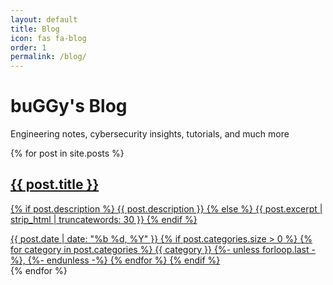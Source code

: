 ```yaml
---
layout: default
title: Blog
icon: fas fa-blog
order: 1
permalink: /blog/
---
```


<div class="mb-5">
  <h1 class="text-center mb-3">buGGy's Blog</h1>
  <p class="text-center text-muted">Engineering notes, cybersecurity insights, tutorials, and much more</p>
</div>

<div id="post-list" class="flex-grow-1 px-xl-1">
  {% for post in site.posts %}
    <article class="card-wrapper card">
      <a href="{{ post.url | relative_url }}" class="post-preview row g-0 flex-md-row-reverse">
        <div class="col-md-12">
          <div class="card-body d-flex flex-column">
            <h1 class="card-title my-2 mt-md-0">{{ post.title }}</h1>
            <div class="card-text content mt-0 mb-3">
              <p>
                {% if post.description %}
                  {{ post.description }}
                {% else %}
                  {{ post.excerpt | strip_html | truncatewords: 30 }}
                {% endif %}
              </p>
            </div>
            <div class="post-meta flex-grow-1 d-flex align-items-end">
              <div class="me-auto">
                <i class="far fa-calendar fa-fw me-1"></i>
                <time data-ts="{{ post.date | date: '%s' }}" data-df="ll">
                  {{ post.date | date: "%b %d, %Y" }}
                </time>
                {% if post.categories.size > 0 %}
                  <i class="far fa-folder-open fa-fw ms-1 me-1"></i>
                  <span class="categories">
                    {% for category in post.categories %}
                      {{ category }}
                      {%- unless forloop.last -%}, {%- endunless -%}
                    {% endfor %}
                  </span>
                {% endif %}
              </div>
            </div>
          </div>
        </div>
      </a>
    </article>
  {% endfor %}
</div>
